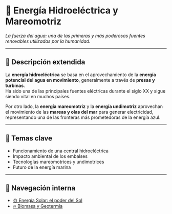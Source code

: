 # 🌊 Energía Hidroeléctrica y Mareomotriz

*La fuerza del agua: una de las primeras y más poderosas fuentes renovables utilizadas por la humanidad.*

---

## 🧭 Descripción extendida

La **energía hidroeléctrica** se basa en el aprovechamiento de la **energía potencial del agua en movimiento**, generalmente a través de **presas y turbinas**.  
Ha sido una de las principales fuentes eléctricas durante el siglo XX y sigue siendo vital en muchos países.

Por otro lado, la **energía mareomotriz** y la **energía undimotriz** aprovechan el movimiento de las **mareas y olas del mar** para generar electricidad, representando una de las fronteras más prometedoras de la energía azul.

---

## 📌 Temas clave

- Funcionamiento de una central hidroeléctrica  
- Impacto ambiental de los embalses  
- Tecnologías mareomotrices y undimotrices  
- Futuro de la energía marina  

---

## 🔗 Navegación interna

- [🌞 Energía Solar: el poder del Sol](./articulo-2.md)  
- [🔥 Biomasa y Geotermia](./articulo-4.md)
